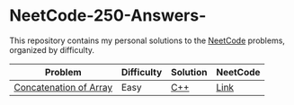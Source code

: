 # NeetCode-250-Answers-
This repository contains my personal solutions to the [NeetCode](https://neetcode.io) problems, organized by difficulty.

| Problem | Difficulty | Solution | NeetCode |
|--------|------------|----------|----------|
| [Concatenation of Array](https://leetcode.com/problems/concatenation-of-array/) | Easy | [C++](./easy/concatenation-of-array.cpp) | [Link](https://neetcode.io/problems/concatenation-of-array) |
